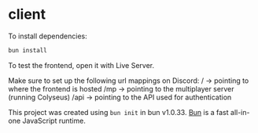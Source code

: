 # client

To install dependencies:

```bash
bun install
```

To test the frontend, open it with Live Server.

Make sure to set up the following url mappings on Discord:
/ -> pointing to where the frontend is hosted
/mp -> pointing to the multiplayer server (running Colyseus)
/api -> pointing to the API used for authentication

This project was created using `bun init` in bun v1.0.33. [Bun](https://bun.sh) is a fast all-in-one JavaScript runtime.
